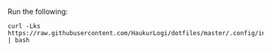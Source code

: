 Run the following:
```
curl -Lks https://raw.githubusercontent.com/HaukurLogi/dotfiles/master/.config/install.sh | bash
```
